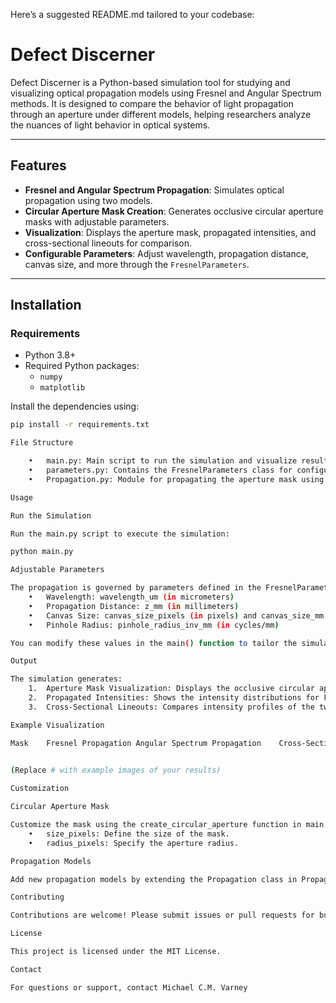 Here’s a suggested README.md tailored to your codebase:

# Defect Discerner

Defect Discerner is a Python-based simulation tool for studying and visualizing optical propagation models using Fresnel and Angular Spectrum methods. It is designed to compare the behavior of light propagation through an aperture under different models, helping researchers analyze the nuances of light behavior in optical systems.

---

## Features

- **Fresnel and Angular Spectrum Propagation**: Simulates optical propagation using two models.
- **Circular Aperture Mask Creation**: Generates occlusive circular aperture masks with adjustable parameters.
- **Visualization**: Displays the aperture mask, propagated intensities, and cross-sectional lineouts for comparison.
- **Configurable Parameters**: Adjust wavelength, propagation distance, canvas size, and more through the `FresnelParameters`.

---

## Installation

### Requirements
- Python 3.8+
- Required Python packages:
  - `numpy`
  - `matplotlib`

Install the dependencies using:

```bash
pip install -r requirements.txt

File Structure

	•	main.py: Main script to run the simulation and visualize results.
	•	parameters.py: Contains the FresnelParameters class for configuring simulation parameters.
	•	Propagation.py: Module for propagating the aperture mask using specified models.

Usage

Run the Simulation

Run the main.py script to execute the simulation:

python main.py

Adjustable Parameters

The propagation is governed by parameters defined in the FresnelParameters class. These include:
	•	Wavelength: wavelength_um (in micrometers)
	•	Propagation Distance: z_mm (in millimeters)
	•	Canvas Size: canvas_size_pixels (in pixels) and canvas_size_mm (in millimeters)
	•	Pinhole Radius: pinhole_radius_inv_mm (in cycles/mm)

You can modify these values in the main() function to tailor the simulation to your needs.

Output

The simulation generates:
	1.	Aperture Mask Visualization: Displays the occlusive circular aperture.
	2.	Propagated Intensities: Shows the intensity distributions for Fresnel and Angular Spectrum propagation.
	3.	Cross-Sectional Lineouts: Compares intensity profiles of the two propagation models.

Example Visualization

Mask	Fresnel Propagation	Angular Spectrum Propagation	Cross-Sectional Lineout
			

(Replace # with example images of your results)

Customization

Circular Aperture Mask

Customize the mask using the create_circular_aperture function in main.py:
	•	size_pixels: Define the size of the mask.
	•	radius_pixels: Specify the aperture radius.

Propagation Models

Add new propagation models by extending the Propagation class in Propagation.py.

Contributing

Contributions are welcome! Please submit issues or pull requests for bug fixes, enhancements, or new features.

License

This project is licensed under the MIT License.

Contact

For questions or support, contact Michael C.M. Varney
